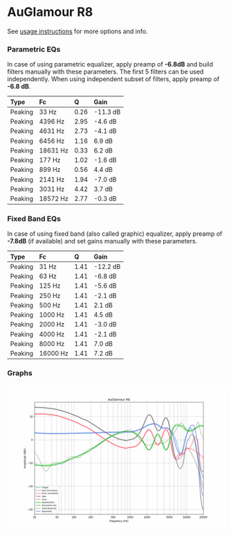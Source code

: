 # AuGlamour R8
See [usage instructions](https://github.com/jaakkopasanen/AutoEq#usage) for more options and info.

### Parametric EQs
In case of using parametric equalizer, apply preamp of **-6.8dB** and build filters manually
with these parameters. The first 5 filters can be used independently.
When using independent subset of filters, apply preamp of **-6.8 dB**.

| Type    | Fc       |    Q | Gain     |
|:--------|:---------|:-----|:---------|
| Peaking | 33 Hz    | 0.26 | -11.3 dB |
| Peaking | 4396 Hz  | 2.95 | -4.6 dB  |
| Peaking | 4631 Hz  | 2.73 | -4.1 dB  |
| Peaking | 6456 Hz  | 1.16 | 6.9 dB   |
| Peaking | 18631 Hz | 0.33 | 6.2 dB   |
| Peaking | 177 Hz   | 1.02 | -1.6 dB  |
| Peaking | 899 Hz   | 0.56 | 4.4 dB   |
| Peaking | 2141 Hz  | 1.94 | -7.0 dB  |
| Peaking | 3031 Hz  | 4.42 | 3.7 dB   |
| Peaking | 18572 Hz | 2.77 | -0.3 dB  |

### Fixed Band EQs
In case of using fixed band (also called graphic) equalizer, apply preamp of **-7.8dB**
(if available) and set gains manually with these parameters.

| Type    | Fc       |    Q | Gain     |
|:--------|:---------|:-----|:---------|
| Peaking | 31 Hz    | 1.41 | -12.2 dB |
| Peaking | 63 Hz    | 1.41 | -6.8 dB  |
| Peaking | 125 Hz   | 1.41 | -5.6 dB  |
| Peaking | 250 Hz   | 1.41 | -2.1 dB  |
| Peaking | 500 Hz   | 1.41 | 2.1 dB   |
| Peaking | 1000 Hz  | 1.41 | 4.5 dB   |
| Peaking | 2000 Hz  | 1.41 | -3.0 dB  |
| Peaking | 4000 Hz  | 1.41 | -2.1 dB  |
| Peaking | 8000 Hz  | 1.41 | 7.0 dB   |
| Peaking | 16000 Hz | 1.41 | 7.2 dB   |

### Graphs
![](./AuGlamour%20R8.png)